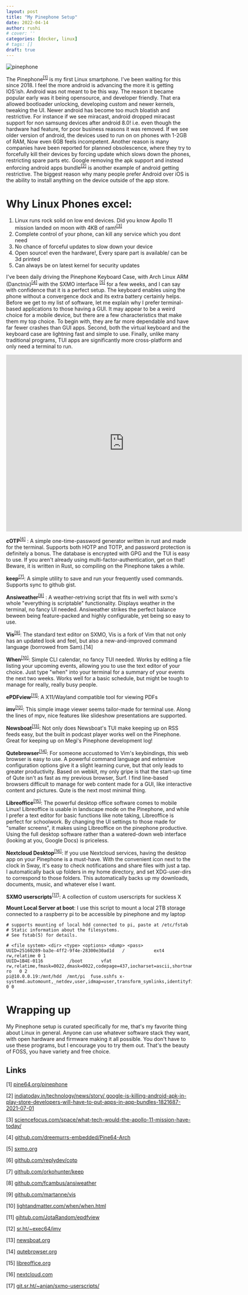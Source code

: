 ```yaml
---
layout: post
title: "My Pinephone Setup"
date: 2022-04-14
author: rushi
# cover: ''
categories: [docker, linux]
# tags: []
draft: true
---
```


![pinephone](/img/2022-04-13-My-Pinephone-Setup/pinephone.jpg)


The Pinephone<sup>[[1]](#links)</sup> is my first Linux smartphone. I've been waiting for this since 2018. I feel the more android is advancing the more it is getting IOS'ish. Android was not meant to be this way. The reason it became popular early was it being opensource, and developer friendly. That era allowed bootloader unlocking, developing custom and newer kernels, tweaking the UI. Newer android has become too much bloatish and restrictive.
For instance if we see miracast, android dropped miracast support for non samsung devices after android 8.0! i.e. even though the hardware had feature, for poor business reasons it was removed.
If we see older version of android, the devices used to run on on phones with 1-2GB of RAM, Now even 6GB feels incompetent. Another reason is many companies have been reported for planned obsolescence, where they try to forcefully kill their devices by forcing update which slows down the phones, restricting spare parts etc.
Google removing the apk support and instead enforcing android apps bundle<sup>[[2]](#links)</sup> is another example of android getting restrictive. The biggest reason why many people prefer Android over iOS is the ability to install anything on the device outside of the app store.

# Why Linux Phones excel:

1. Linux runs rock solid on low end devices. Did you know Apollo 11 mission landed on moon with 4KB of ram!<sup>[[3]](#links)</sup>
2. Complete control of your phone, can kill any service which you dont need
3. No chance of forceful updates to slow down your device
4. Open source! even the hardware!, Every spare part is available/ can be 3d printed
5. Can always be on latest kernel for security updates  

I've been daily driving the Pinephone Keyboard Case, with Arch Linux ARM (Danctnix)<sup>[[4]](#links)</sup> with the SXMO interface <sup>[[5]](#links)</sup>  for a few weeks, and I can say with confidence that it is a perfect setup. The keyboard enables using the phone without a convergence dock and its extra battery certainly helps.
Before we get to my list of software, let me explain why I prefer terminal-based applications to those having a GUI. It may appear to be a weird choice for a mobile device, but there are a few characteristics that make them my top choice. To begin with, they are far more dependable and have far fewer crashes than GUI apps.
Second, both the virtual keyboard and the keyboard case are lightning fast and simple to use.
Finally, unlike many traditional programs, TUI apps are significantly more cross-platform and only need a terminal to run.

<iframe 
  width="640" 
  height="480" 
  src="https://www.youtube.com/embed/fUt5tDfD93U" 
  title="Running 3D printer on pinephone" 
  frameborder="0" 
  allow="accelerometer; autoplay; clipboard-write; encrypted-media; gyroscope; picture-in-picture" allowfullscreen>
</iframe>

**cOTP**<sup>[[6]](#links)</sup> : A simple one-time-password generator written in rust and made for the terminal. Supports both HOTP and TOTP, and password protection is definitely a bonus. The database is encrypted with GPG and the TUI is easy to use. If you aren't already using multi-factor-authentication, get on that! Beware, it is written in Rust, so compiling on the Pinephone takes a while.

**keep**<sup>[[7]](#links)</sup>: A simple utility to save and run your frequently used commands. Supports sync to github gist.

**Ansiweather**<sup>[[8]](#links)</sup> : A weather-retriving script that fits in well with sxmo's whole "everything is scriptable" functionality. Displays weather in the terminal, no fancy UI needed. Ansiweather strikes the perfect balance beween being feature-packed and highly configurable, yet being so easy to use.

**Vis**<sup>[[9]](#links)</sup>: The standard text editor on SXMO, Vis is a fork of Vim that not only has an updated look and feel, but also a new-and-improved command language (borrowed from Sam).[14]

**When**<sup>[[10]](#links)</sup>: Simple CLI calendar, no fancy TUI needed. Works by editing a file listing your upcoming events, allowing you to use the text editor of your choice. Just type "when" into your terminal for a summary of your events the next two weeks. Works well for a basic schedule, but might be tough to manage for really, really busy people.

**ePDFview**<sup>[[11]](#links)</sup>: A X11/Wayland compatible tool for viewing PDFs

**imv**<sup>[[12]](#links)</sup>: This simple image viewer seems tailor-made for terminal use. Along the lines of mpv, nice features like slideshow presentations are supported.

**Newsboat**<sup>[[13]](#links)</sup>: Not only does Newsboat's TUI make keeping up on RSS feeds easy, but the built in podcast player works well on the Pinephone. Great for keeping up on Megi's Pinephone development log!

**Qutebrowser**<sup>[[14]](#links)</sup>: For someone accustomed to Vim's keybindings, this web browser is easy to use. A powerful command language and extensive configuration options give it a slight learning curve, but that only leads to greater productivity. Based on webkit, my only gripe is that the start-up time of Qute isn't as fast as my previous browser, Surf. I find line-based browsers difficult to manage for web content made for a GUI, like interactive content and pictures. Qute is the next most minimal thing.

**Libreoffice**<sup>[[15]](#links)</sup>: The powerful desktop office software comes to mobile Linux! Libreoffice is usable in landscape mode on the Pinephone, and while I prefer a text editor for basic functions like note taking, Libreoffice is perfect for schoolwork. By changing the UI settings to those made for "smaller screens", it makes using Libreoffice on the pinephone productive. Using the full desktop software rather than a watered-down web interface (looking at you, Google Docs) is priceless.

**Nextcloud Desktop**<sup>[[16]](#links)</sup>: If you use Nextcloud services, having the desktop app on your Pinephone is a must-have. With the convenient icon next to the clock in Sway, it's easy to check notifications and share files with just a tap. I automatically back up folders in my home directory, and set XDG-user-dirs to correspond to those folders. This automatically backs up my downloads, documents, music, and whatever else I want.

**SXMO userscripts**<sup>[[17]](#links)</sup>: A collection of custom userscripts for suckless X

**Mount Local Server at boot**: I use this script to mount a local 2TB storage connected to a raspberry pi to be accessible by pinephone and my laptop


```{bash}
# supports mounting of local hdd connected to pi, paste at /etc/fstab
# Static information about the filesystems.
# See fstab(5) for details.

# <file system> <dir> <type> <options> <dump> <pass>
UUID=25160289-ba3e-4ff2-9f4e-28300e30ad1d	/         	ext4      	rw,relatime	0 1
UUID=1B4E-0116      	/boot     	vfat      	rw,relatime,fmask=0022,dmask=0022,codepage=437,iocharset=ascii,shortname=mixed,utf8,errors=remount-ro	0 2
pi@10.0.0.19:/mnt/hdd  /mnt/pi  fuse.sshfs x-systemd.automount,_netdev,user,idmap=user,transform_symlinks,identityfile=/home/alarm/.ssh/id_rsa,allow_other,default_permissions,uid=1000,gid=1000 0 0
```

# Wrapping up

My Pinephone setup is curated specifically for me, that's my favorite thing about Linux in general. Anyone can use whatever software stack they want, with open hardware and firmware making it all possible. You don't have to use these programs, but I encourage you to try them out. That's the beauty of FOSS, you have variety and free choice.


## Links

[1] [pine64.org/pinephone](pine64.org/pinephone)

[2] [indiatoday.in/technology/news/story/
google-is-killing-android-apk-in-play-store-developers-will-have-to-put-apps-in-app-bundles-1821687-2021-07-01](https://www.indiatoday.in/technology/news/story/google-is-killing-android-apk-in-play-store-developers-will-have-to-put-apps-in-app-bundles-1821687-2021-07-01)

[3] [sciencefocus.com/space/what-tech-would-the-apollo-11-mission-have-today/](sciencefocus.com/space/what-tech-would-the-apollo-11-mission-have-today/)

[4] [github.com/dreemurrs-embedded/Pine64-Arch](github.com/dreemurrs-embedded/Pine64-Arch)

[5] [sxmo.org](sxmo.org)

[6] [github.com/replydev/cotp](sxmo.org)

[7] [github.com/orkohunter/keep](github.com/orkohunter/keep)

[8] [github.com/fcambus/ansiweather](github.com/fcambus/ansiweather)

[9] [github.com/martanne/vis](github.com/martanne/vis)

[10] [lightandmatter.com/when/when.html](lightandmatter.com/when/when.html)

[11] [gihtub.com/JotaRandom/epdfview](gihtub.com/JotaRandom/epdfview)

[12] [sr.ht/~exec64/imv](sr.ht/~exec64/imv)

[13] [newsboat.org](newsboat.org)

[14] [qutebrowser.org](qutebrowser.org)

[15] [libreoffice.org](libreoffice.org)

[16] [nextcloud.com](nextcloud.com)

[17] [git.sr.ht/~anjan/sxmo-userscripts/](git.sr.ht/~anjan/sxmo-userscripts/)
 